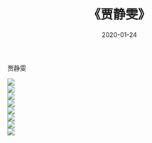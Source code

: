 ﻿---
layout: post
title:  《贾静雯》
date:   2020-01-24
img: http://pic.660000.xyz/1:/壁纸/明星魅力/华人明星/贾静雯/000.jpg
categories: [美女, 清纯, 唯美]
---

贾静雯

 ![](http://pic.660000.xyz/1:/壁纸/明星魅力/华人明星/贾静雯/001.jpg) <br>![](http://pic.660000.xyz/1:/壁纸/明星魅力/华人明星/贾静雯/002.jpg) <br>![](http://pic.660000.xyz/1:/壁纸/明星魅力/华人明星/贾静雯/003.jpg) <br>![](http://pic.660000.xyz/1:/壁纸/明星魅力/华人明星/贾静雯/004.jpg) <br>![](http://pic.660000.xyz/1:/壁纸/明星魅力/华人明星/贾静雯/005.jpg) <br>![](http://pic.660000.xyz/1:/壁纸/明星魅力/华人明星/贾静雯/006.jpg) <br>![](http://pic.660000.xyz/1:/壁纸/明星魅力/华人明星/贾静雯/007.jpg) <br>![](http://pic.660000.xyz/1:/壁纸/明星魅力/华人明星/贾静雯/008.jpg) <br>